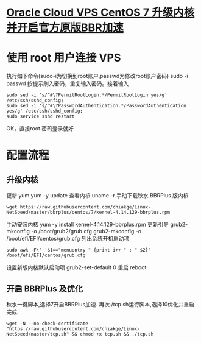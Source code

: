 # [Oracle Cloud VPS CentOS 7 升级内核并开启官方原版BBR加速](https://github.com/yyaf/yyaf-blog/issues/6)

# 使用 root 用户连接 VPS
执行如下命令(sudo-i为切换到root账户,passwd为修改root账户密码)
sudo -i
passwd
按提示刷入密码，重复输入密码。接着输入 
```
sudo sed -i 's/^#\?PermitRootLogin.*/PermitRootLogin yes/g' /etc/ssh/sshd_config;
sudo sed -i 's/^#\?PasswordAuthentication.*/PasswordAuthentication yes/g' /etc/ssh/sshd_config;
sudo service sshd restart
```
OK，直接root 密码登录就好

# 配置流程
## 升级内核
更新 yum
yum -y update
查看内核
uname -r
手动下载秋水 BBRPlus 版内核
```
wget https://raw.githubusercontent.com/chiakge/Linux-NetSpeed/master/bbrplus/centos/7/kernel-4.14.129-bbrplus.rpm
```
手动安装内核
yum -y install kernel-4.14.129-bbrplus.rpm
更新引导
grub2-mkconfig -o /boot/grub2/grub.cfg
grub2-mkconfig -o /boot/efi/EFI/centos/grub.cfg
列出系统开机启动项
```
sudo awk -F\' '$1=="menuentry " {print i++ " : " $2}' /boot/efi/EFI/centos/grub.cfg
```
设置新版内核默认启动项
grub2-set-default 0
重启
reboot
## 开启 BBRPlus 及优化
秋水一键脚本,选择7开启BBRPlus加速.
再次./tcp.sh运行脚本,选择10优化并重启完成.
```
wget -N --no-check-certificate "https://raw.githubusercontent.com/chiakge/Linux-NetSpeed/master/tcp.sh" && chmod +x tcp.sh && ./tcp.sh
```